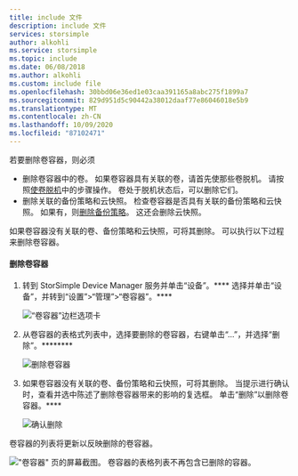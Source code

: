 ```yaml
---
title: include 文件
description: include 文件
services: storsimple
author: alkohli
ms.service: storsimple
ms.topic: include
ms.date: 06/08/2018
ms.author: alkohli
ms.custom: include file
ms.openlocfilehash: 30bbd06e36ed1e03caa391165a8abc275f1899a7
ms.sourcegitcommit: 829d951d5c90442a38012daaf77e86046018e5b9
ms.translationtype: MT
ms.contentlocale: zh-CN
ms.lasthandoff: 10/09/2020
ms.locfileid: "87102471"
---
```

若要删除卷容器，则必须
 - 删除卷容器中的卷。 如果卷容器具有关联的卷，请首先使那些卷脱机。 请按照[使卷脱机](../articles/storsimple/storsimple-8000-manage-volumes-u2.md#take-a-volume-offline)中的步骤操作。 卷处于脱机状态后，可以删除它们。 
 - 删除关联的备份策略和云快照。 检查卷容器是否具有关联的备份策略和云快照。 如果有，则[删除备份策略](../articles/storsimple/storsimple-8000-manage-backup-policies-u2.md#delete-a-backup-policy)。 这还会删除云快照。 
 
如果卷容器没有关联的卷、备份策略和云快照，可将其删除。 可以执行以下过程来删除卷容器。

#### <a name="to-delete-a-volume-container"></a>删除卷容器
1. 转到 StorSimple Device Manager 服务并单击“设备”。**** 选择并单击“设备”，并转到“设置”>“管理”>“卷容器”。****

    ![“卷容器”边栏选项卡](./media/storsimple-8000-create-volume-container/createvolumecontainer2.png)

2. 从卷容器的表格式列表中，选择要删除的卷容器，右键单击“...”，并选择“删除”。********

    ![删除卷容器](./media/storsimple-8000-delete-volume-container/deletevolumecontainer1.png)

3. 如果卷容器没有关联的卷、备份策略和云快照，可将其删除。 当提示进行确认时，查看并选中陈述了删除卷容器带来的影响的复选框。 单击“删除”以删除卷容器。****

    ![确认删除](./media/storsimple-8000-delete-volume-container/deletevolumecontainer2.png)

卷容器的列表将更新以反映删除的卷容器。

!["卷容器" 页的屏幕截图。 卷容器的表格列表不再包含已删除的容器。](./media/storsimple-8000-delete-volume-container/deletevolumecontainer5.png)


